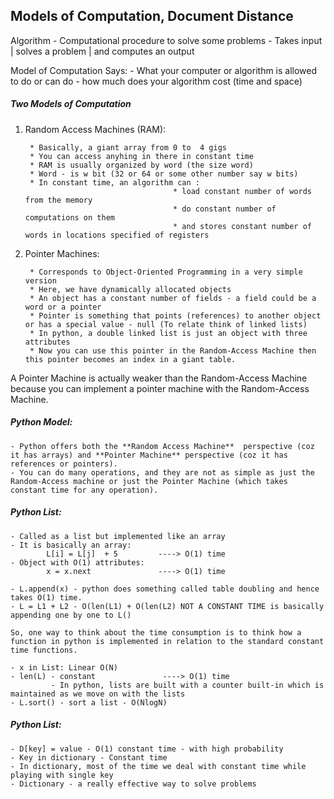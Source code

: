 
## Models of Computation, Document Distance

Algorithm - Computational procedure to solve some problems
          - Takes input | solves a problem | and computes an output
          
Model of Computation Says:
          - What your computer or algorithm is allowed to do or can do
          - how much does your algorithm cost (time and space)
          
##### Two Models of Computation

1. Random Access Machines (RAM):
        
        * Basically, a giant array from 0 to  4 gigs
        * You can access anyhing in there in constant time
        * RAM is usually organized by word (the size word)
        * Word - is w bit (32 or 64 or some other number say w bits)
        * In constant time, an algorithm can :
                                        * load constant number of words from the memory
                                        * do constant number of computations on them
                                        * and stores constant number of words in locations specified of registers

2. Pointer Machines:

        * Corresponds to Object-Oriented Programming in a very simple version
        * Here, we have dynamically allocated objects
        * An object has a constant number of fields - a field could be a word or a pointer
        * Pointer is something that points (references) to another object or has a special value - null (To relate think of linked lists)
        * In python, a double linked list is just an object with three attributes
        * Now you can use this pointer in the Random-Access Machine then this pointer becomes an index in a giant table.

A Pointer Machine is actually weaker than the Random-Access Machine because you can implement a pointer machine with the Random-Access Machine.


##### Python Model:

    - Python offers both the **Random Access Machine**  perspective (coz it has arrays) and **Pointer Machine** perspective (coz it has references or pointers).
    - You can do many operations, and they are not as simple as just the Random-Access machine or just the Pointer Machine (which takes constant time for any operation).

 ##### Python List:
 
    - Called as a list but implemented like an array
    - It is basically an array:
            L[i] = L[j]  + 5         ----> O(1) time
    - Object with O(1) attributes:
            x = x.next               ----> O(1) time
    
    - L.append(x) - python does something called table doubling and hence takes O(1) time.
    - L = L1 + L2 - O(len(L1) + O(len(L2) NOT A CONSTANT TIME is basically appending one by one to L()
    
    So, one way to think about the time consumption is to think how a function in python is implemented in relation to the standard constant time functions.
    
    - x in List: Linear O(N)
    - len(L) - constant               ----> O(1) time
             - In python, lists are built with a counter built-in which is maintained as we move on with the lists
    - L.sort() - sort a list - O(NlogN)
 
##### Python List:

    - D[key] = value - O(1) constant time - with high probability
    - Key in dictionary - Constant time
    - In dictionary, most of the time we deal with constant time while playing with single key
    - Dictionary - a really effective way to solve problems
    
    
    
